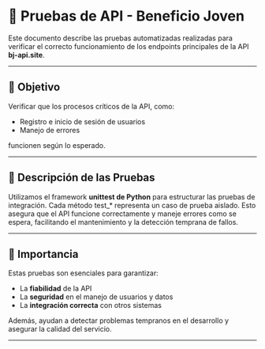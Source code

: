 # 📌 Pruebas de API - Beneficio Joven

Este documento describe las pruebas automatizadas realizadas para verificar el correcto funcionamiento de los endpoints principales de la API **bj-api.site**.

---

## 🎯 Objetivo
Verificar que los procesos críticos de la API, como:
- Registro e inicio de sesión de usuarios
- Manejo de errores

funcionen según lo esperado.

---

## 🧪 Descripción de las Pruebas

Utilizamos el framework **unittest de Python** para estructurar las pruebas de integración. Cada método test_* representa un caso de prueba aislado. Esto asegura que el API funcione correctamente y maneje errores como se espera, facilitando el mantenimiento y la detección temprana de fallos.

---

## 📌 Importancia
Estas pruebas son esenciales para garantizar:  
- La **fiabilidad** de la API  
- La **seguridad** en el manejo de usuarios y datos  
- La **integración correcta** con otros sistemas  

Además, ayudan a detectar problemas tempranos en el desarrollo y asegurar la calidad del servicio.

---
